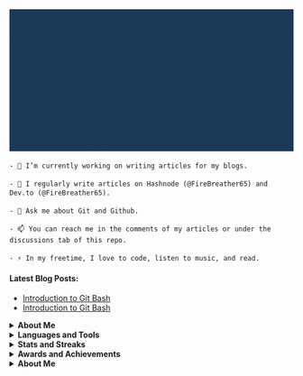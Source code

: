 <img src="github-header.gif" />

```
- 🔭 I’m currently working on writing articles for my blogs.

- 📝 I regularly write articles on Hashnode (@FireBreather65) and Dev.to (@FireBreather65).

- 💬 Ask me about Git and Github.

- 📫 You can reach me in the comments of my articles or under the discussions tab of this repo.

- ⚡ In my freetime, I love to code, listen to music, and read.
```

<!-- - 🌱 I’m currently learning ... -->
<!-- - 👯 I’m looking to collaborate on ... -->
<!-- - 🤔 I’m looking for help with ... -->
<!-- - 👨‍💻 All of my projects are available [in my portfolio](portfolio link) -->
<!-- - 📄 Know about my experiences [in my resume](resume link) -->
<!-- Sort with https://rahuldkjain.github.io/gh-profile-readme-generator/ -->

#### Latest Blog Posts:
<!-- BLOG-POST-LIST:START -->
- [Introduction to Git Bash](https://firebreather65.hashnode.dev/introduction-to-git-bash)
- [Introduction to Git Bash](https://dev.to/firebreather65/introduction-to-git-bash-pdk)
<!-- BLOG-POST-LIST:END -->

<details>
  <summary><b>About Me</b></summary>
  <!-- Details about me, Currently reading -->
  <!-- Chillhop version of CP (future project) -->
</details>

<details>
  <summary><b>Languages and Tools</b></summary>
  <!-- use https://github.com/Ileriayo/markdown-badges -->
</details>

<details>
  <summary><b>Stats and Streaks</b></summary>
  <!-- use https://github.com/anuraghazra/github-readme-stats for stats -->
  <!-- use https://github.com/DenverCoder1/github-readme-streak-stats for streaks -->
</details>

<details>
  <summary><b>Awards and Achievements</b></summary>
  <!-- list GH awards and achievements -->
</details>

<details>
  <summary><b>About Me</b></summary>
  <!-- use https://github.com/Ileriayo/markdown-badges or https://rahuldkjain.github.io/gh-profile-readme-generator/ -->
</details>
